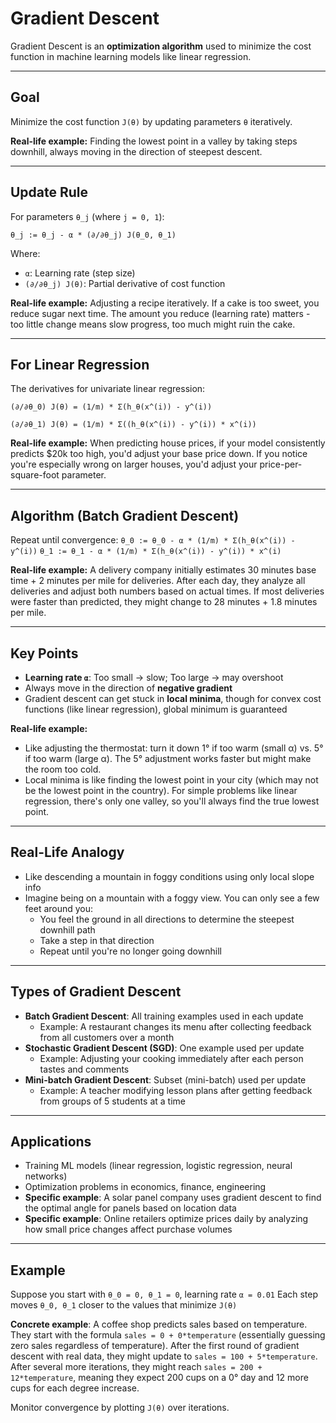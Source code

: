 # Gradient Descent

Gradient Descent is an **optimization algorithm** used to minimize the cost function in machine learning models like linear regression.

---

## Goal
Minimize the cost function `J(θ)` by updating parameters `θ` iteratively.

**Real-life example:** Finding the lowest point in a valley by taking steps downhill, always moving in the direction of steepest descent.

---

## Update Rule
For parameters `θ_j` (where `j = 0, 1`):

`θ_j := θ_j - α * (∂/∂θ_j) J(θ_0, θ_1)`

Where:
- `α`: Learning rate (step size)
- `(∂/∂θ_j) J(θ)`: Partial derivative of cost function

**Real-life example:** Adjusting a recipe iteratively. If a cake is too sweet, you reduce sugar next time. The amount you reduce (learning rate) matters - too little change means slow progress, too much might ruin the cake.

---

## For Linear Regression
The derivatives for univariate linear regression:

`(∂/∂θ_0) J(θ) = (1/m) * Σ(h_θ(x^(i)) - y^(i))`

`(∂/∂θ_1) J(θ) = (1/m) * Σ((h_θ(x^(i)) - y^(i)) * x^(i))`

**Real-life example:** When predicting house prices, if your model consistently predicts $20k too high, you'd adjust your base price down. If you notice you're especially wrong on larger houses, you'd adjust your price-per-square-foot parameter.

---

## Algorithm (Batch Gradient Descent)
Repeat until convergence:
`θ_0 := θ_0 - α * (1/m) * Σ(h_θ(x^(i)) - y^(i))`
`θ_1 := θ_1 - α * (1/m) * Σ(h_θ(x^(i)) - y^(i)) * x^(i)`

**Real-life example:** A delivery company initially estimates 30 minutes base time + 2 minutes per mile for deliveries. After each day, they analyze all deliveries and adjust both numbers based on actual times. If most deliveries were faster than predicted, they might change to 28 minutes + 1.8 minutes per mile.

---

## Key Points
- **Learning rate `α`**: Too small → slow; Too large → may overshoot
- Always move in the direction of **negative gradient**
- Gradient descent can get stuck in **local minima**, though for convex cost functions (like linear regression), global minimum is guaranteed

**Real-life example:** 
- Like adjusting the thermostat: turn it down 1° if too warm (small α) vs. 5° if too warm (large α). The 5° adjustment works faster but might make the room too cold.
- Local minima is like finding the lowest point in your city (which may not be the lowest point in the country). For simple problems like linear regression, there's only one valley, so you'll always find the true lowest point.

---

## Real-Life Analogy
- Like descending a mountain in foggy conditions using only local slope info
- Imagine being on a mountain with a foggy view. You can only see a few feet around you:
  - You feel the ground in all directions to determine the steepest downhill path
  - Take a step in that direction
  - Repeat until you're no longer going downhill

---

## Types of Gradient Descent
- **Batch Gradient Descent**: All training examples used in each update
  - Example: A restaurant changes its menu after collecting feedback from all customers over a month
- **Stochastic Gradient Descent (SGD)**: One example used per update
  - Example: Adjusting your cooking immediately after each person tastes and comments
- **Mini-batch Gradient Descent**: Subset (mini-batch) used per update
  - Example: A teacher modifying lesson plans after getting feedback from groups of 5 students at a time

---

## Applications
- Training ML models (linear regression, logistic regression, neural networks)
- Optimization problems in economics, finance, engineering
- **Specific example**: A solar panel company uses gradient descent to find the optimal angle for panels based on location data
- **Specific example**: Online retailers optimize prices daily by analyzing how small price changes affect purchase volumes

---

## Example
Suppose you start with `θ_0 = 0, θ_1 = 0`, learning rate `α = 0.01`
Each step moves `θ_0, θ_1` closer to the values that minimize `J(θ)`

**Concrete example**: A coffee shop predicts sales based on temperature. They start with the formula `sales = 0 + 0*temperature` (essentially guessing zero sales regardless of temperature). After the first round of gradient descent with real data, they might update to `sales = 100 + 5*temperature`. After several more iterations, they might reach `sales = 200 + 12*temperature`, meaning they expect 200 cups on a 0° day and 12 more cups for each degree increase.

Monitor convergence by plotting `J(θ)` over iterations.